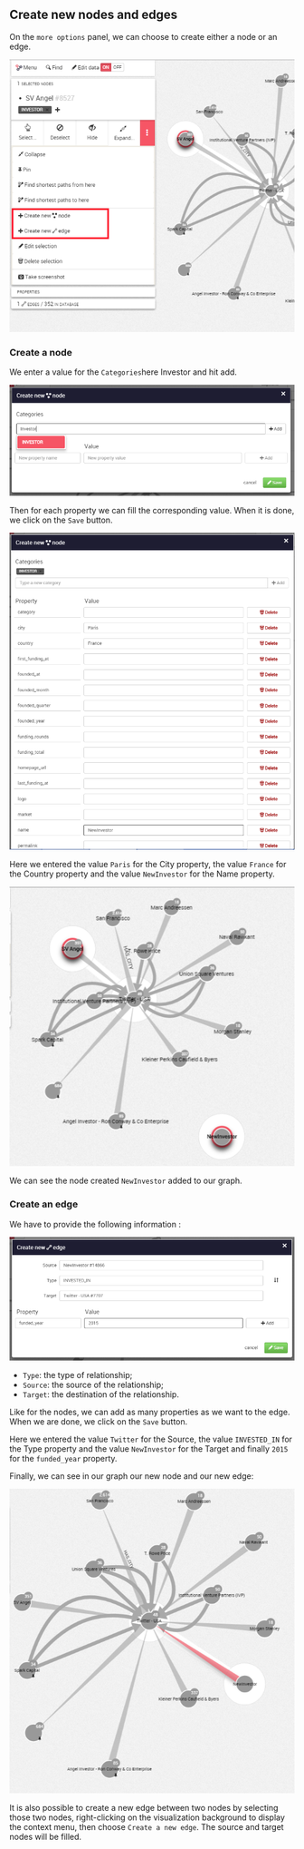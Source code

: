 ## Create new nodes and edges

On the ```more options``` panel, we can choose to create either a node or an edge.

![](A1.png)

### Create a node

We enter a value for the ```Categories```here Investor and hit add. 

![](A2.png)

Then for each property we can fill the corresponding value. When it is done, we click on the ```Save``` button.

![](A3.png)

Here we entered the value ```Paris``` for the City property, the value ```France``` for the Country property and the value ```NewInvestor``` for the Name property.

![](A5.png)

We can see the node created ```NewInvestor``` added to our graph.


### Create an edge

We have to provide the following information :

![](A6.png)

* ```Type```: the type of relationship;
* ```Source```: the source of the relationship;
* ```Target```: the destination of the relationship.

Like for the nodes, we can add as many properties as we want to the edge. When we are done, we click on the ```Save``` button.

Here we entered the value ```Twitter``` for the Source, the value ```INVESTED_IN``` for the Type property and the value ```NewInvestor``` for the Target and finally ```2015``` for the ```funded_year``` property.


Finally, we can see in our graph our new node and our new edge:

![](A8.png)

It is also possible to create a new edge between two nodes by selecting those two nodes, right-clicking on the visualization background to display the context menu, then choose ```Create a new edge```. The source and target nodes will be filled.
